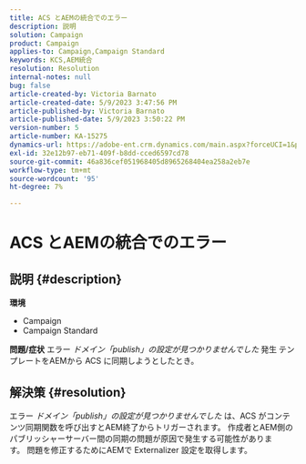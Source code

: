 ```yaml
---
title: ACS とAEMの統合でのエラー
description: 説明
solution: Campaign
product: Campaign
applies-to: Campaign,Campaign Standard
keywords: KCS,AEM統合
resolution: Resolution
internal-notes: null
bug: false
article-created-by: Victoria Barnato
article-created-date: 5/9/2023 3:47:56 PM
article-published-by: Victoria Barnato
article-published-date: 5/9/2023 3:50:22 PM
version-number: 5
article-number: KA-15275
dynamics-url: https://adobe-ent.crm.dynamics.com/main.aspx?forceUCI=1&pagetype=entityrecord&etn=knowledgearticle&id=752decd7-80ee-ed11-8849-6045bd0065b6
exl-id: 32e12b97-eb71-409f-b8dd-cced6597cd78
source-git-commit: 46a836cef051968405d8965268404ea258a2eb7e
workflow-type: tm+mt
source-wordcount: '95'
ht-degree: 7%

---
```


# ACS とAEMの統合でのエラー

## 説明 {#description}

<b>環境</b>
- Campaign
- Campaign Standard



<b>問題/症状</b>
エラー *ドメイン「publish」の設定が見つかりませんでした<b>* </b>発生<b> </b>テンプレートをAEMから ACS に同期しようとしたとき。


## 解決策 {#resolution}


エラー *ドメイン「publish」の設定が見つかりませんでした* は、ACS がコンテンツ同期関数を呼び出すとAEM終了からトリガーされます。 作成者とAEM側のパブリッシャーサーバー間の同期の問題が原因で発生する可能性があります。 問題を修正するためにAEMで Externalizer 設定を取得します。
